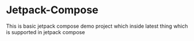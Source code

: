 # Jetpack-Compose
This is basic jetpack compose demo project which inside latest thing which is supported in jetpack compose
